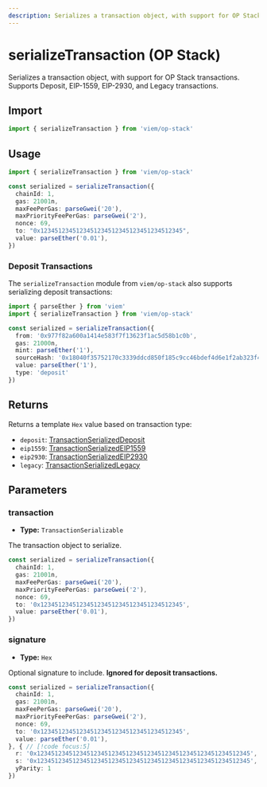 ```yaml
---
description: Serializes a transaction object, with support for OP Stack.
---
```


# serializeTransaction (OP Stack)

Serializes a transaction object, with support for OP Stack transactions. Supports Deposit, EIP-1559, EIP-2930, and Legacy transactions.

## Import

```ts
import { serializeTransaction } from 'viem/op-stack'
```

## Usage

```ts
import { serializeTransaction } from 'viem/op-stack'

const serialized = serializeTransaction({
  chainId: 1,
  gas: 21001n,
  maxFeePerGas: parseGwei('20'),
  maxPriorityFeePerGas: parseGwei('2'),
  nonce: 69,
  to: "0x1234512345123451234512345123451234512345",
  value: parseEther('0.01'),
})
```

### Deposit Transactions

The `serializeTransaction` module from `viem/op-stack` also supports serializing deposit transactions:

```ts
import { parseEther } from 'viem'
import { serializeTransaction } from 'viem/op-stack'

const serialized = serializeTransaction({
  from: '0x977f82a600a1414e583f7f13623f1ac5d58b1c0b',
  gas: 21000n,
  mint: parseEther('1'),
  sourceHash: '0x18040f35752170c3339ddcd850f185c9cc46bdef4d6e1f2ab323f4d3d7104319',
  value: parseEther('1'),
  type: 'deposit'
})
```

## Returns

Returns a template `Hex` value based on transaction type:

- `deposit`: [TransactionSerializedDeposit](/docs/glossary/types#TransactionSerializedDeposit)
- `eip1559`: [TransactionSerializedEIP1559](/docs/glossary/types#transactionserializedeip1559)
- `eip2930`: [TransactionSerializedEIP2930](/docs/glossary/types#TransactionSerializedEIP2930)
- `legacy`: [TransactionSerializedLegacy](/docs/glossary/types#TransactionSerializedLegacy) 

## Parameters

### transaction

- **Type:** `TransactionSerializable`

The transaction object to serialize.

```ts
const serialized = serializeTransaction({
  chainId: 1,
  gas: 21001n,
  maxFeePerGas: parseGwei('20'),
  maxPriorityFeePerGas: parseGwei('2'),
  nonce: 69,
  to: '0x1234512345123451234512345123451234512345',
  value: parseEther('0.01'),
})
```

### signature

- **Type:** `Hex`

Optional signature to include. **Ignored for deposit transactions.**

```ts
const serialized = serializeTransaction({
  chainId: 1,
  gas: 21001n,
  maxFeePerGas: parseGwei('20'),
  maxPriorityFeePerGas: parseGwei('2'),
  nonce: 69,
  to: '0x1234512345123451234512345123451234512345',
  value: parseEther('0.01'),
}, { // [!code focus:5]
  r: '0x123451234512345123451234512345123451234512345123451234512345',
  s: '0x123451234512345123451234512345123451234512345123451234512345',
  yParity: 1
})
```
